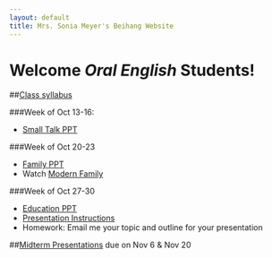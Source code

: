 ```yaml
---
layout: default
title: Mrs. Sonia Meyer's Beihang Website
---
```

# Welcome *Oral English* Students!

##[Class syllabus](http://sonia-beihang-website-resources.s3.amazonaws.com/Oral%20English%20Fall%202014%20Syllabus.pdf)


###Week of Oct 13-16:
- [Small Talk PPT](http://sonia-beihang-website-resources.s3.amazonaws.com/Small%20Talk.ppt)

###Week of Oct 20-23
- [Family PPT](http://sonia-beihang-website-resources.s3.amazonaws.com/Week%207%20Family.ppt)
- Watch [Modern Family](http://tv.sohu.com/20120926/n354001234.shtml)

###Week of Oct 27-30
 - [Education PPT](??????)
 - [Presentation Instructions](http://sonia-beihang-website-resources.s3.amazonaws.com/Presentation%20Instructions.pdf)
 - Homework: Email me your topic and outline for your presentation
 
 
##[Midterm Presentations](http://sonia-beihang-website-resources.s3.amazonaws.com/Presentation%20Instructions.pdf) due on Nov 6 & Nov 20 